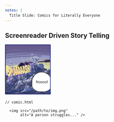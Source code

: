 ```yaml
---
notes: |
  Title Slide: Comics for Literally Everyone
---
```


## Screenreader Driven Story Telling


<div class="clearfix">
  <div class="left" style="width:30%">
    <img width="200" alt="Single frame from Diamanias comic: A person struggles to keep their balance on a boat on stormy sea. They shout: Noooo!" src="/assets/images/frame.png" />
  </div>
  <div class="right" style="width:70%">
    <pre><code class="html" data-line-numbers="1-4" data-trim>// comic.html
<article class="comic-panel">
  &lt;img src="/path/to/img.png"
       alt="A person struggles..." /&gt;
</article>
</code></pre>
  </div>
</div>

<!-- .slide: data-transition="fade-in" -->
